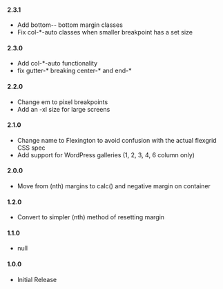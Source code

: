 #### 2.3.1
* Add bottom-*-* bottom margin classes
* Fix col-*-auto classes when smaller breakpoint has a set size

#### 2.3.0
* Add col-*-auto functionality
* fix gutter-* breaking center-* and end-*

#### 2.2.0
* Change em to pixel breakpoints
* Add an -xl size for large screens

#### 2.1.0
* Change name to Flexington to avoid confusion with the actual flexgrid CSS spec
* Add support for WordPress galleries (1, 2, 3, 4, 6 column only)

#### 2.0.0
* Move from (nth) margins to calc() and negative margin on container

#### 1.2.0
* Convert to simpler (nth) method of resetting margin

#### 1.1.0
* null

#### 1.0.0
* Initial Release
